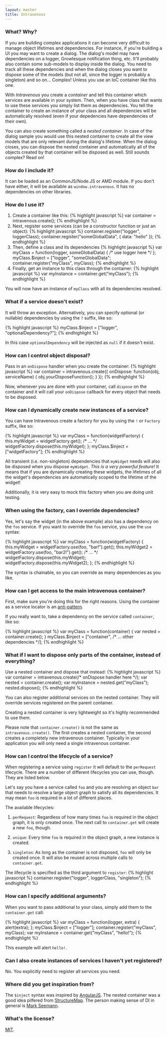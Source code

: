 ```yaml
---
layout: master
title: Intravenous
---
```

### What? Why?
If you are building complex applications it can become very difficult to manage object lifetimes and dependencies. For instance, if you're building a UI you may want to create a dialog. The dialog's model may have dependencies on a logger, Growlesque notification thing, etc. It'll probably also contain some sub-models to display inside the dialog. You need to track all these dependencies and when the dialog closes you want to dispose some of the models (but not all, since the logger is probably a singleton) and so on... Complex! Unless you use an IoC container like this one.

With *Intravenous* you create a _container_ and tell this container which services are available in your system. Then, when you have class that wants to use these services you simply list them as dependencies. You tell the container to create an instance of your class and all dependencies will be automatically resolved (even if your depedencies have dependencies of their own).

You can also create something called a _nested container_. In case of the dialog sample you would use this nested container to create all the view models that are only relevant during the dialog's lifetime. When the dialog closes, you can dispose the nested container and automatically all of the objects created by that container will be disposed as well. Still sounds complex? Read on!

### How do I include it?
It can be loaded as an CommonJS/Node.JS or AMD module. If you don't have either, it will be available as `window.intravenous`. It has no dependencies on other libraries.

### How do I use it?
1. Create a container like this:
	{% highlight javascript %}
var container = intravenous.create();
{% endhighlight %}
1. Next, register some services (can be a constructor function or just an object):
	{% highlight javascript %}
container.register("logger", loggerClass);
container.register("someGlobalData", { data: "hello" });
{% endhighlight %}
1. Then, define a class and its dependencies
	{% highlight javascript %}
var myClass = function(logger, someGlobalData) {
  /* use logger here */
};
myClass.$inject = ["logger", "someGlobalData";
container.register("myClass", myClass);
{% endhighlight %}
1. Finally, get an instance to this class through the container:
	{% highlight javascript %}
var myInstance = container.get("myClass");
{% endhighlight %}

You will now have an instance of `myClass` with all its dependencies resolved.

### What if a service doesn't exist?
It will throw an exception. Alternatively, you can specify optional (or nullable) dependencies by using the `?` suffix, like so:

{% highlight javascript %}
myClass.$inject = ["logger", "optionalDependency?"];
{% endhighlight %}

In this case `optionalDependency` will be injected as `null` if it doesn't exist.

### How can I control object disposal?
Pass in an `onDispose` handler when you create the container:
{% highlight javascript %}
var container = intravenous.create({
  onDispose: function(obj, serviceName) {
    obj.yourDisposeFunction();
  }
});
{% endhighlight %}

Now, whenever you are done with your container, call `dispose` on the container and it will call your `onDispose` callback for every object that needs to be disposed.

### How can I dynamically create new instances of a service?
You can have Intravenous create a factory for you by using the `!` or `Factory` suffix, like so:

{% highlight javascript %}
var myClass = function(widgetFactory) {
	this.myWidget = widgetFactory.get();
	/* ... */
	widgetFactory.dispose(this.myWidget);
};
myClass.$inject = ["widgetFactory"];
{% endhighlight %}

All transient (i.e. non-singleton) dependencies that `myWidget` needs will also be disposed when you dispose `myWidget`. *This is a very powerful feature!* It means that if you are dynamically creating these widgets, the lifetimes of all the widget's dependencies are automatically scoped to the lifetime of the widget!

Additionally, it is very easy to mock this factory when you are doing unit testing.

### When using the factory, can I override dependencies?
Yes, let's say the widget (in the above example) also has a dependency on the `foo` service. If you want to override the `foo` service, you use the `use` syntax:

{% highlight javascript %}
var myClass = function(widgetFactory) {
	this.myWidget = widgetFactory.use(foo, "bar!").get();
	this.myWidget2 = widgetFactory.use(foo, "bar2!").get();
	/* ... */
	widgetFactory.dispose(this.myWidget);
	widgetFactory.dispose(this.myWidget2);
};
{% endhighlight %}

The syntax is chainable, so you can override as many dependencies as you like.

### How can I get access to the main intravenous container?
First, make sure you're doing this for the right reasons. Using the container as a service locator is an [anti-pattern](http://blog.ploeh.dk/2010/02/03/ServiceLocatorIsAnAntiPattern.aspx).

If you really want to, take a dependency on the service called `container`, like so:

{% highlight javascript %}
var myClass = function(container) {
  var nested = container.create();
}
myClass.$inject = ["container", /* ... other dependencies */];
{% endhighlight %}

### What if I want to dispose only parts of the container, instead of everything?
Use a nested container and dispose that instead:
{% highlight javascript %}
var container = intravenous.create(/* onDispose handler here */);
var nested = container.create();
var myInstance = nested.get("myClass");
nested.dispose();
{% endhighlight %}

You can also register additional services on the nested container. They will override services registered on the parent container.

Creating a nested container is very lightweight so it's highly recommended to use them.

Please note that `container.create()` is not the same as `intravenous.create()`. The first creates a nested container, the second creates a completely new intravenous container. Typically in your application you will only need a single intravenous container.

### How can I control the lifecycle of a service?
When registering a service using `register` it will default to the `perRequest` lifecycle. There are a number of different lifecycles you can use, though. They are listed below.

Let's say you have a service called `foo` and you are resolving an object `bar` that needs to resolve a large object graph to satisfy all its dependencies. It may mean `foo` is required in a lot of different places.

The available lifecycles:

1. `perRequest`: Regardless of how many times `foo` is required in the object graph, it is only created once. The next call to `container.get` will create a new `foo`, though.

2. `unique`: Every time `foo` is required in the object graph, a new instance is created.

3. `singleton`: As long as the container is not disposed, `foo` will only be created once. It will also be reused across multiple calls to `container.get`.

The lifecycle is specified as the third argument to `register`:
{% highlight javascript %}
container.register("logger", loggerClass, "singleton");
{% endhighlight %}

### How can I specify additional arguments?
When you want to pass additional to your class, simply add them to the `container.get` call:

{% highlight javascript %}
var myClass = function(logger, extra) {
  alert(extra);
};
myClass.$inject = ["logger"];
container.register("myClass", myClass);
var myInstance = container.get("myClass", "hello!");
{% endhighlight %}

This example will alert `hello!`.

### Can I also create instances of services I haven't yet registered?
No. You explicitly need to register all services you need.

### Where did you get inspiration from?
The `$inject` syntax was inspired by [AngularJS](http://angularjs.org/). The nested container was a good idea pilfered from [StructureMap](http://www.structuremap.net). The person making sense of DI in general is [Mark Seemann](http://blog.ploeh.dk).

### What's the license?
[MIT](http://www.opensource.org/licenses/mit-license.php).